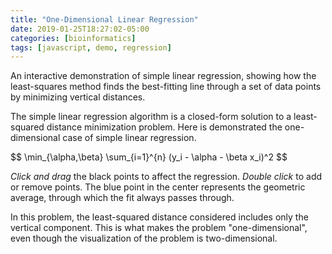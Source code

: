 ```yaml
---
title: "One-Dimensional Linear Regression"
date: 2019-01-25T18:27:02-05:00
categories: [bioinformatics]
tags: [javascript, demo, regression]
---
```


An interactive demonstration of simple linear regression, showing how the least-squares method finds the best-fitting line through a set of data points by minimizing vertical distances.

<!--more-->

The simple linear regression algorithm is a closed-form solution to a
least-squared distance minimization problem. Here is demonstrated the
one-dimensional case of simple linear regression.

<div>
$$
\min_{\alpha,\beta} \sum_{i=1}^{n} (y_i - \alpha - \beta x_i)^2
$$
</div>

_Click and drag_ the black points to affect the regression. _Double click_ to
add or remove points. The blue point in the center represents the geometric
average, through which the fit always passes through.

<canvas id="canvas" width="500" height="500"></canvas>

<script type="text/javascript" src="/js/bioinformatics/one-dimensional-linear-regression.js"></script>

In this problem, the least-squared distance considered includes only the
vertical component. This is what makes the problem "one-dimensional", even
though the visualization of the problem is two-dimensional.
